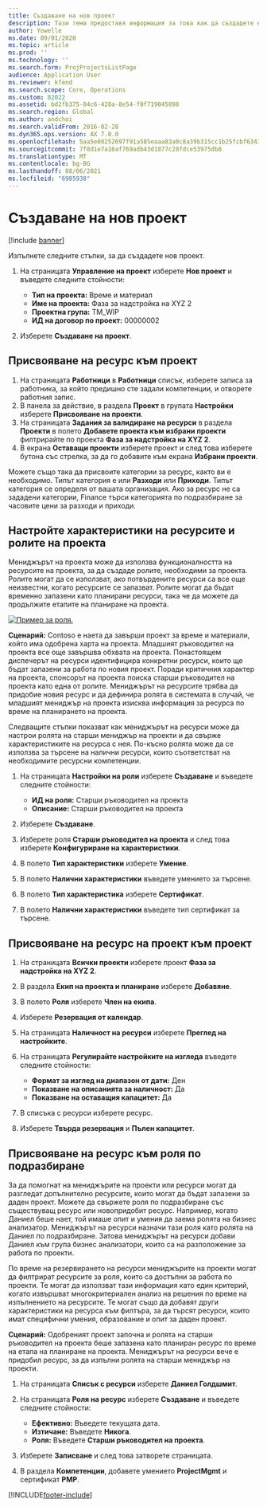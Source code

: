 ```yaml
---
title: Създаване на нов проект
description: Тази тема предоставя информация за това как да създадете нов проект.
author: Yowelle
ms.date: 09/01/2020
ms.topic: article
ms.prod: ''
ms.technology: ''
ms.search.form: ProjProjectsListPage
audience: Application User
ms.reviewer: kfend
ms.search.scope: Core, Operations
ms.custom: 82022
ms.assetid: bd2fb375-84c6-428a-8e54-f0f719045898
ms.search.region: Global
ms.author: andchoi
ms.search.validFrom: 2016-02-28
ms.dyn365.ops.version: AX 7.0.0
ms.openlocfilehash: 5aa5e00252697f91a585eaaa83a0c8a39b315cc1b25fcbf6343fdf2ce31a824e
ms.sourcegitcommit: 7f8d1e7a16af769adb43d1877c28fdce53975db8
ms.translationtype: MT
ms.contentlocale: bg-BG
ms.lasthandoff: 08/06/2021
ms.locfileid: "6985938"
---
```

# <a name="create-a-new-project"></a>Създаване на нов проект

[!include [banner](../includes/banner.md)]

Изпълнете следните стъпки, за да създадете нов проект.

1. На страницата **Управление на проект** изберете **Нов проект** и въведете следните стойности:

    - **Тип на проекта:** Време и материал
    - **Име на проекта:** Фаза за надстройка на XYZ 2
    - **Проектна група:** TM\_WIP
    - **ИД на договор по проект:** 00000002

2. Изберете **Създаване на проект**.

## <a name="assign-a-resource-to-a-project"></a>Присвояване на ресурс към проект

1. На страницата **Работници** в **Работници** списък, изберете записа за работника, за който предишно сте задали компетенции, и отворете работния запис.
2. В панела за действие, в раздела **Проект** в групата **Настройки** изберете **Присвояване на проекти**.
3. На страницата **Задания за валидиране на ресурси** в раздела **Проекти** в полето **Добавете проекта към избрани проекти** филтрирайте по проекта **Фаза за надстройка на XYZ 2**.
4. В екрана **Оставащи проекти** изберете проект и след това изберете бутона със стрелка, за да го добавите към екрана **Избрани проекти**.

Можете също така да присвоите категории за ресурс, както ви е необходимо. Типът категория е или **Разходи** или **Приходи**. Типът категория се определя от вашата организация. Ако за ресурс не са зададени категории, Finance търси категорията по подразбиране за часовите цени за разходи и приходи.

## <a name="set-up-project-resource-and-role-characteristics"></a>Настройте характеристики на ресурсите и ролите на проекта

Мениджърът на проекта може да използва функционалността на ресурсите на проекта, за да създаде ролите, необходими за проекта. Ролите могат да се използват, ако потвърдените ресурси са все още неизвестни, когато ресурсите се запазват. Ролите могат да бъдат временно запазени като планирани ресурси, така че да можете да продължите етапите на планиране на проекта.

[![Пример за роля.](./media/projectresourcing05.jpg)](./media/projectresourcing05.jpg) 

**Сценарий:** Contoso е наета да завърши проект за време и материали, който има одобрена харта на проекта. Младшият ръководител на проекта все още завършва обхвата на проекта. Понастоящем диспечерът на ресурси идентифицира конкретни ресурси, които ще бъдат запазени за работа по новия проект. Поради критичния характер на проекта, спонсорът на проекта поиска старши ръководител на проекта като една от ролите. Мениджърът на ресурсите трябва да придобие новия ресурс и да дефинира ролята в системата в случай, че младшият мениджър на проекта изисква информация за ресурса по време на планирането на проекта.

Следващите стъпки показват как мениджърът на ресурси може да настрои ролята на старши мениджър на проекти и да свърже характеристиките на ресурса с нея. По-късно ролята може да се използва за търсене на налични ресурси, които съответстват на необходимите ресурсни компетенции.

1. На страницата **Настройки на роли** изберете **Създаване** и въведете следните стойности:

    - **ИД на роля:** Старши ръководител на проекта
    - **Описание:** Старши ръководител на проекта

2. Изберете **Създаване**.
3. Изберете роля **Старши ръководител на проекта** и след това изберете **Конфигуриране на характеристики**.
4. В полето **Тип характеристики** изберете **Умение**.
5. В полето **Налични характеристики** въведете умението за търсене.
6. В полето **Тип характеристика** изберете **Сертификат**.
7. В полето **Налични характеристики** въведете тип сертификат за търсене.

## <a name="assign-a-project-resource-to-a-project"></a>Присвояване на ресурс на проект към проект

1. На страницата **Всички проекти** изберете проект **Фаза за надстройка на XYZ 2**.
2. В раздела **Екип на проекта и планиране** изберете **Добавяне**.
3. В полето **Роля** изберете **Член на екипа**.
4. Изберете **Резервация от календар**.
5. На страницата **Наличност на ресурси** изберете **Преглед на настройките**.
6. На страницата **Регулирайте настройките на изгледа** въведете следните стойности:

    - **Формат за изглед на диапазон от дати:** Ден
    - **Показване на описанията за наличност:** Да
    - **Показване на оставащия капацитет:** Да

7. В списъка с ресурси изберете ресурс.
8. Изберете **Твърда резервация** и **Пълен капацитет**.

## <a name="assign-a-resource-to-a-default-role"></a>Присвояване на ресурс към роля по подразбиране

За да помогнат на мениджърите на проекти или ресурси могат да разгледат допълнително ресурсите, които могат да бъдат запазени за даден проект. Можете да свържете роля по подразбиране със съществуващ ресурс или новопридобит ресурс. Например, когато Даниел беше нает, той имаше опит и умения да заема ролята на бизнес анализатор. Мениджърът на ресурси назначи тази роля като ролята на Даниел по подразбиране. Затова мениджърът на ресурси добави Даниел към група бизнес анализатори, които са на разположение за работа по проекти.

По време на резервирането на ресурси мениджърите на проекти могат да филтрират ресурсите за роля, които са достъпни за работа по проекти. Те могат да използват тази информация като един критерий, когато извършват многокритериален анализ на решения по време на изпълнението на ресурсите. Те могат също да добавят други характеристики на ресурса към филтъра, за да търсят ресурси, които имат специфични умения, образование и опит за даден проект.

**Сценарий:** Одобреният проект започна и ролята на старши ръководител на проекта беше запазена като планиран ресурс по време на етапа на планиране на проекта. Мениджърът на ресурси вече е придобил ресурс, за да изпълни ролята на старши мениджър на проекти.

1. На страницата **Списък с ресурси** изберете **Даниел Голдшмит**.
2. На страницата **Роля на ресурс** изберете **Създаване** и въведете следните стойности:

    - **Ефективно:** Въведете текущата дата.
    - **Изтичане:** Въведете **Никога**.
    - **Роля:** Въведете **Старши ръководител на проекта**.

3. Изберете **Записване** и след това затворете страницата.
4. В раздела **Компетенции**, добавете умението **ProjectMgmt** и сертификат **PMP**.


[!INCLUDE[footer-include](../includes/footer-banner.md)]